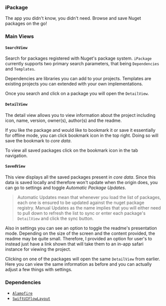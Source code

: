 ### iPackage

The app you didn't know, you didn't need. Browse and save Nuget packages on the go!

### Main Views

#### `SearchView`

Search for packages registered with Nuget's package system. `iPackage` currently supports two primary search parameters, that being `Dependencies` and `Templates`.

Dependencies are libraries you can add to your projects.
Templates are existing projects you can extended with your own implementations.

Once you search and click on a package you will open the `DetailView`.

#### `DetailView`

The detail view allows you to view information about the project including icon, name, version, owner(s), author(s) and the readme.

If you like the package and would like to bookmark it or save it essentially for offline mode, you can click bookmark icon in the top right. Doing so will save the bookmark to *core data*.

To view all saved packages click on the bookmark icon in the tab navigation.

#### `SavedView`

This view displays all the saved packages present in *core data*. Since this data is saved locally and therefore won't update when the origin does, you can go to settings and toggle *Automatic Package Updates*. 

> Automatic Updates mean that whenever you load the list of packages, each one is ensured to be updated against the nuget package registry. Manual Updates as the name implies that you will either need to pull down to refresh the list to sync or enter each package's `DetailView` and click the sync button.

Also in settings you can see an option to toggle the readme's presentation mode. Depending on the size of the screen and the content provided, the readme may be quite small. Therefore, I provided an option for user's to instead just have a link shown that will take them to an in-app safari instance for viewing the project.

Clicking on one of the packages will open the same `DetailView` from earlier. Here you can view the same information as before and you can actually adjust a few things with settings.

### Dependencies

- <a href="https://github.com/Alamofire/Alamofire">`Alamofire`</a>
- <a href="https://github.com/globulus/swiftui-flow-layout">`SwiftUIFlowLayout`</a>